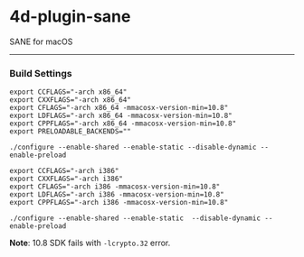 # 4d-plugin-sane
SANE for macOS

---

### Build Settings

```
export CCFLAGS="-arch x86_64"
export CXXFLAGS="-arch x86_64"
export CFLAGS="-arch x86_64 -mmacosx-version-min=10.8"
export LDFLAGS="-arch x86_64 -mmacosx-version-min=10.8"
export CPPFLAGS="-arch x86_64 -mmacosx-version-min=10.8"
export PRELOADABLE_BACKENDS=""

./configure --enable-shared --enable-static --disable-dynamic --enable-preload
```

```
export CCFLAGS="-arch i386"
export CXXFLAGS="-arch i386"
export CFLAGS="-arch i386 -mmacosx-version-min=10.8"
export LDFLAGS="-arch i386 -mmacosx-version-min=10.8"
export CPPFLAGS="-arch i386 -mmacosx-version-min=10.8"

./configure --enable-shared --enable-static  --disable-dynamic --enable-preload
```

**Note**: 10.8 SDK fails with ``-lcrypto.32`` error.
